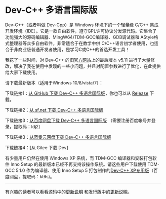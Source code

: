 # Dev-C++ 多语言国际版
Dev-C++（或者叫做 Dev-Cpp）是 Windows 环境下的一个轻量级 C/C++ 集成开发环境（IDE）。它是一款自由软件，遵守GPL许可协议分发源代码。它集合了功能强大的源码编辑器、MingW64/TDM-GCC编译器、GDB调试器和 AStyle格式整理器等众多自由软件。非常适合于在教学中供 C/C++语言初学者使用，也适合于非商业级普通开发者使用，是学习C或C++的首选开发工具！

我花了一些时间，对 Dev-C++ 的[旧官方网站](https://sourceforge.net/projects/orwelldevcpp/)上的最后版本 v5.11 进行了大量修改，解决了我在使用中发现的一些小问题，并且对配置参数进行了优化，在此提供给大家下载使用。

请下载最新版本（适用于Windows 10/8/vista/7）：

下载链接1：[从 GitHub 下载 Dev-C++ 多语言国际版](https://github.com/banzhusoft/devcpp-cn/releases/download/5.15/Dev-Cpp-5.15.exe)，你也可以从 [Release](https://github.com/banzhusoft/devcpp-cn/releases/latest) 下载。 

下载链接2：[从 sf.net 下载 Dev-C++ 多语言国际版](https://sourceforge.net/projects/devcpp20/) 

下载链接3：[从百度网盘下载 Dev-C++ 多语言国际版](https://pan.baidu.com/s/1lINzQAKqoFpfySqmcGNEHg) （需要注册百度帐号并登录，提取码：ldj2）

下载链接3：[从蓝奏云网盘下载 Dev-C++ 多语言国际版](https://wws.lanzous.com/inaA8gc3xed)

下载链接4：[从 Gitee 下载 Dev]


有少量用户仍然在使用 Windows XP 系统，而 TDM-GCC 编译器和安装打包软件 Inno Setup 的最新版本已经不再支持该操作系统。请这些用户下载使用 TDM-GCC 5.1.0 作为编译器、使用 Inno Setup 5 打包制作的[Dev-C++ XP专用版](https://pan.baidu.com/s/10cfKMmH_o7Ca-0e5rTPf7Q)（百度网盘，提取码：kt6s)。

----
有兴趣的读者可以看看源码中的[更新说明](Source/!whatsnew-abli.txt) 和发行版中的[更新说明](Release/whatsnew-cn.txt)。
